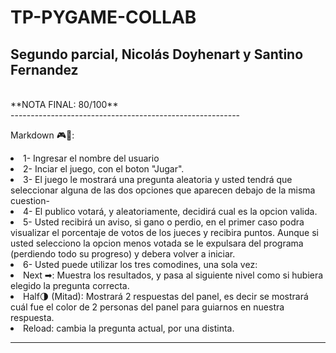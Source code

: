 # TP-PYGAME-COLLAB
## Segundo parcial, Nicolás Doyhenart y Santino Fernandez
<br>
**NOTA FINAL: 80/100**
</br>
---------------------------------------------------------

Markdown 🎮🎯:
<li> 1- Ingresar el nombre del usuario
<li> 2- Inciar el juego, con el boton "Jugar". <li> 
3- El juego le mostrará una pregunta aleatoria y usted tendrá que seleccionar alguna de las dos opciones que aparecen debajo de la misma cuestion-
<li> 4- El publico votará, y aleatoriamente, decidirá cual es la opcion valida.<li> 
5- Usted recibirá un aviso, si gano o perdio, en el primer caso podra visualizar el porcentaje de votos de los jueces y recibira puntos. Aunque si usted selecciono la opcion menos votada se le expulsara del programa (perdiendo todo su progreso) y debera volver a iniciar.
<li> 6- Usted puede utilizar los tres comodines, una sola vez:
<li> Next ➡: Muestra los resultados, y pasa al siguiente nivel como si hubiera elegido la pregunta correcta.
<li> Half🌗 (Mitad): Mostrará 2 respuestas del panel, es decir se mostrará cuál fue el color de 2 personas del panel para guiarnos en nuestra respuesta.
<li> Reload: cambia la pregunta actual, por una distinta.

---------------------------------------------------------
